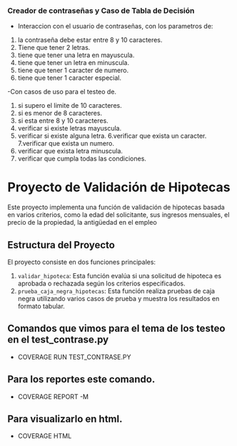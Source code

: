 ### Creador de contraseñas y Caso de Tabla de Decisión

- Interaccion con el usuario de contraseñas, con los parametros de:

1. la contraseña debe estar entre 8 y 10 caracteres.
2. Tiene que tener 2 letras.
3. tiene que tener una letra en mayuscula.
4. tiene que tener un letra en minuscula.
5. tiene que tener 1 caracter de numero.
6. tiene que tener 1 caracter especial.

-Con casos de uso para el testeo de.

1. si supero el limite de 10 caracteres.
2. si es menor de 8 caracteres.
3. si esta entre 8 y 10 caracteres.
4. verificar si existe letras mayuscula.
5. verificar si existe alguna letra.
6.verificar que exista un caracter.
7.verificar que exista un numero.
8. verificar que exista letra minuscula.
9. verificar que cumpla todas las condiciones.


# Proyecto de Validación de Hipotecas

Este proyecto implementa una función de validación de hipotecas basada en varios criterios, como la edad del solicitante, sus ingresos mensuales, el precio de la propiedad, la antigüedad en el empleo

## Estructura del Proyecto

El proyecto consiste en dos funciones principales:

1. `validar_hipoteca`: Esta función evalúa si una solicitud de hipoteca es aprobada o rechazada según los criterios especificados.
2. `prueba_caja_negra_hipotecas`: Esta función realiza pruebas de caja negra utilizando varios casos de prueba y muestra los resultados en formato tabular.

## Comandos que vimos para el tema de los testeo en el test_contrase.py

- COVERAGE RUN TEST_CONTRASE.PY
  
## Para los reportes este comando.

- COVERAGE REPORT -M
  
## Para visualizarlo en html.

- COVERAGE HTML
